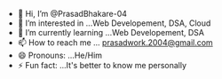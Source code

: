 - 👋 Hi, I’m @PrasadBhakare-04
- 👀 I’m interested in ...Web Developement, DSA, Cloud
- 🌱 I’m currently learning ...Web Developement, DSA
- 📫 How to reach me ... prasadwork.2004@gmail.com
- 😄 Pronouns: ...He/Him
- ⚡ Fun fact: ...It's better to know me personally

<!---
PrasadBhakare-04/PrasadBhakare-04 is a ✨ special ✨ repository because its `README.md` (this file) appears on your GitHub profile.
You can click the Preview link to take a look at your changes.
--->

